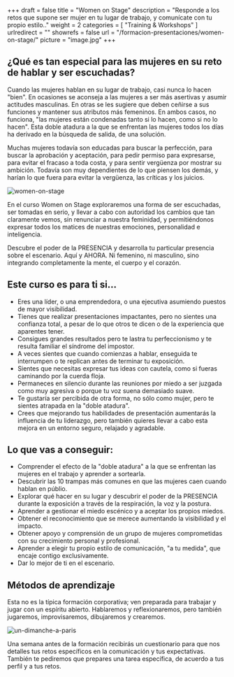 +++
draft		= false
title		= "Women on Stage"
description = "Responde a los retos que supone ser mujer en tu lugar de trabajo, y comunícate con tu propio estilo.."
weight		= 2
categories	= [ "Training & Workshops" ]
urlredirect	= ""
showrefs	= false
url 			= "/formacion-presentaciones/women-on-stage/"
picture		= "image.jpg"
+++

## ¿Qué es tan especial para las mujeres en su reto de hablar y ser escuchadas?

Cuando las mujeres hablan en su lugar de trabajo, casi nunca lo hacen "bien". En ocasiones se aconseja a las mujeres a ser más asertivas y asumir actitudes masculinas. En otras se les sugiere que deben ceñirse a sus funciones y mantener sus atributos más femeninos. En ambos casos, no funciona, "las mujeres están condenadas tanto si lo hacen, como si no lo hacen". Esta doble atadura a la que se enfrentan las mujeres todos los días ha derivado en la búsqueda de salida, de una solución.

Muchas mujeres todavía son educadas para buscar la perfección, para buscar la aprobación y aceptación, para pedir permiso para expresarse, para evitar el fracaso a toda costa, y para sentir vergüenza por mostrar su ambición.
Todavía son muy dependientes de lo que piensen los demás, y harían lo que fuera para evitar la vergüenza, las críticas y los juicios.

![women-on-stage][pic1]

En el curso Women on Stage exploraremos una forma de ser escuchadas, ser tomadas en serio, y llevar a cabo con autoridad los cambios que tan claramente vemos, sin renunciar a nuestra feminidad, y permitiéndonos expresar todos los matices de nuestras emociones, personalidad e inteligencia.

Descubre el poder de la PRESENCIA y desarrolla tu particular presencia sobre el escenario. Aquí y AHORA. Ni femenino, ni masculino, sino integrando completamente la mente, el cuerpo y el corazón.

## Este curso es para ti si...

* Eres una líder, o una emprendedora, o una ejecutiva asumiendo puestos de mayor visibilidad.
* Tienes que realizar presentaciones impactantes, pero no sientes una confianza total, a pesar de lo que otros te dicen o de la experiencia que aparentes tener.
* Consigues grandes resultados pero te lastra tu perfeccionismo y te resulta familiar el síndrome del impostor.
* A veces sientes que cuando comienzas a hablar, enseguida te interrumpen o te replican antes de terminar tu exposición.
* Sientes que necesitas expresar tus ideas con cautela, como si fueras caminando por la cuerda floja.
* Permaneces en silencio durante las reuniones por miedo a ser juzgada como muy agresiva o porque tu voz suena demasiado suave.
* Te gustaría ser percibida de otra forma, no sólo como mujer, pero te sientes atrapada en la "doble atadura".
* Crees que mejorando tus habilidades de presentación aumentarás la influencia de tu liderazgo, pero también quieres llevar a cabo esta mejora en un entorno seguro, relajado y agradable.

## Lo que vas a conseguir:

* Comprender el efecto de la "doble atadura" a la que se enfrentan las mujeres en el trabajo y aprender a sortearla.
* Descubrir las 10 trampas más comunes en que las mujeres caen cuando hablan en públio.
* Explorar qué hacer en su lugar y descubrir el poder de la PRESENCIA durante la exposición a través de la respiración, la voz y la postura.
* Aprender a gestionar el miedo escénico y a aceptar los propios miedos.
* Obtener el reconocimiento que se merece aumentando la visibilidad y el impacto.
* Obtener apoyo y comprensión de un grupo de mujeres comprometidas con su crecimiento personal y profesional.
* Aprender a elegir tu propio estilo de comunicación, "a tu medida", que encaje contigo exclusivamente.
* Dar lo mejor de ti en el escenario.

## Métodos de aprendizaje

Esta no es la típica formación corporativa; ven preparada para trabajar y jugar con un espíritu abierto. Hablaremos y reflexionaremos, pero también jugaremos, improvisaremos, dibujaremos y crearemos.

![un-dimanche-a-paris][pic2]

Una semana antes de la formación recibirás un cuestionario para que nos detalles tus retos específicos en la comunicación y tus expectativas. También te pediremos que prepares una tarea específica, de acuerdo a tus perfil y a tus retos.


[pic1]: /pictures/training-workshops/women-on-stage/Confident-and-grounded.woman-at-work.jpg
[pic2]: /pictures/training-workshops/women-on-stage/un-dimanche-a-paris.jpg